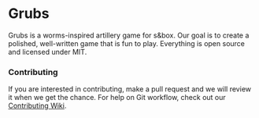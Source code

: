 # Grubs
Grubs is a worms-inspired artillery game for s&box.
Our goal is to create a polished, well-written game
that is fun to play. Everything is open source and licensed
under MIT.

### Contributing
If you are interested in contributing, make a pull request
and we will review it when we get the chance. For help on
Git workflow, check out our [Contributing Wiki](https://github.com/apetavern/sbox-grubs/wiki/Contributing).
